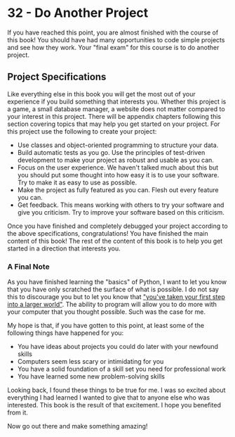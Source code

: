 
# 32 - Do Another Project

If you have reached this point, you are almost finished with the course of this book! You should have had many opportunities to code simple projects and see how they work. Your "final exam" for this course is to do another project.

## Project Specifications

Like everything else in this book you will get the most out of your experience if you build something that interests you. Whether this project is a game, a small database manager, a website does not matter compared to your interest in this project. There will be appendix chapters following this section covering topics that may help you get started on your project. For this project use the following to create your project:

- Use classes and object-oriented programming to structure your data.
- Build automatic tests as you go. Use the principles of test-driven development to make your project as robust and usable as you can.
- Focus on the user experience. We haven't talked much about this but you should put some thought into how easy it is to use your software. Try to make it as easy to use as possible.
- Make the project as fully featured as you can. Flesh out every feature you can.
- Get feedback. This means working with others to try your software and give you criticism. Try to improve your software based on this criticism.

Once you have finished and completely debugged your project according to the above specifications, congratulations! You have finished the main content of this book! The rest of the content of this book is to help you get started in a direction that interests you.

### A Final Note

As you have finished learning the "basics" of Python, I want to let you know that you have only scratched the surface of what is possible. I do not say this to discourage you but to let you know that ["you've taken your first step into a larger world"](https://www.youtube.com/watch?v=535Zy_rf4NU).  The ability to program will allow you to do more with your computer that you thought possible. Such was the case for me.

My hope is that, if you have gotten to this point, at least some of the following things have happened for you:

- You have ideas about projects you could do later with your newfound skills
- Computers seem less scary or intimidating for you
- You have a solid foundation of a skill set you need for professional work
- You have learned some new problem-solving skills

Looking back, I found these things to be true for me. I was so excited about everything I had learned I wanted to give that to anyone else who was interested. This book is the result of that excitement. I hope you benefited from it.

Now go out there and make something amazing!

